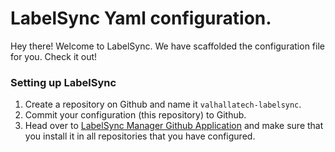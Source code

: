 # LabelSync Yaml configuration.

Hey there! Welcome to LabelSync. We have scaffolded the configuration file for you. Check it out!

### Setting up LabelSync

1. Create a repository on Github and name it `valhallatech-labelsync`.
1. Commit your configuration (this repository) to Github.
1. Head over to [LabelSync Manager Github Application](https://github.com/apps/labelsync-manager) and make sure that you install it in all repositories that you have configured.
